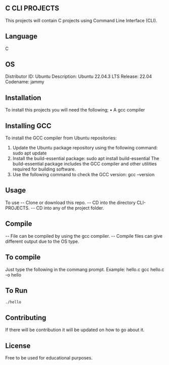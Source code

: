 ## C CLI PROJECTS
This projects will contain C projects using Command Line Interface (CLI).

## Language
C 

## OS
Distributor ID: Ubuntu
Description:    Ubuntu 22.04.3 LTS
Release:        22.04
Codename:       jammy

## Installation
To install this projects you will need the following;
•	A gcc compiler

## Installing GCC
To install the GCC compiler from Ubuntu repositories:
1. Update the Ubuntu package repository using the following command:
sudo apt update
2. Install the build-essential package:
	sudo apt install build-essential
The build-essential package includes the GCC compiler and other utilities required for building software.
3. Use the following command to check the GCC version:
	gcc –version

## Usage
To use 
-- Clone or download this repo.
-- CD into the directory CLI-PROJECTS.
-- CD into any of the project folder.

## Compile
-- File can be compiled by using the gcc compiler.
-- Compile files can give different output due to the OS type.

## To compile
Just type the following in the commang prompt.
	Example: hello.c
	gcc hello.c -o hello 

## To Run
	./hello

## Contributing
If there will be contribution it will be updated on how to go about it.

## License
Free to be used for educational purposes.

